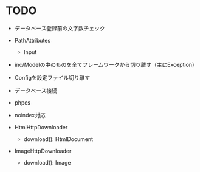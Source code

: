 # TODO
- データベース登録前の文字数チェック
- PathAttributes
  - Input
- inc/Modelの中のものを全てフレームワークから切り離す（主にException）
- Configを設定ファイル切り離す
- データベース接続
- phpcs
- noindex対応

- HtmlHttpDownloader
  - download(): HtmlDocument
- ImageHttpDownloader
  - download(): Image